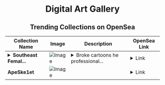 <div align="center">

# Digital Art Gallery

## Trending Collections on OpenSea

| Collection Name                       | Image                                                                                     | Description                       | OpenSea Link                                                                                          |
|---------------------------------------|-------------------------------------------------------------------------------------------|-----------------------------------|--------------------------------------------------------------------------------------------------------|
| **<details><summary>Southeast Femal...</summary>Southeast Female</details>** | ![Image](https://i.seadn.io/s/raw/files/ce029d464402bd176d6501434b9dc674.jpg?w=500&auto=format?w=200&auto=format) | <details><summary>Broke cartoons he professional...</summary>Broke cartoons he professionals</details> | <details><summary>Link</summary>[Southeast Female](https://opensea.io/collection/southeast-female)</details> |
| **ApeSke1et** | ![Image](https://i.seadn.io/s/raw/files/a1cec92fff79a26158ac2f715267395f.jpg?w=500&auto=format?w=200&auto=format) |  | <details><summary>Link</summary>[ApeSke1et](https://opensea.io/collection/apeske1et-3)</details> |

</div>